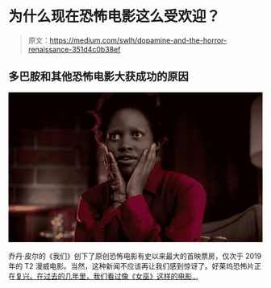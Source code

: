 # 为什么现在恐怖电影这么受欢迎？

> 原文：<https://medium.com/swlh/dopamine-and-the-horror-renaissance-351d4c0b38ef>

## 多巴胺和其他恐怖电影大获成功的原因

![](img/d0a5781e9aa5c50f1598c23a24476766.png)

乔丹·皮尔的《我们》创下了原创恐怖电影有史以来最大的首映票房，仅次于 2019 年的 T2 漫威电影。当然，这种新闻不应该再让我们感到惊讶了。好莱坞恐怖片正在[复兴。在过去的几年里，我们看过像《女巫》这样的电影…](https://mashable.com/article/horror-movies-2018/#Ibv_THkE9mqu)